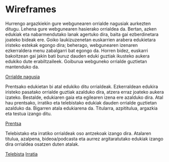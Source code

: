 # Wireframes

<!--
Recoged en este documento un listado con enlaces a los diferentes
wireframes que creéis para el proyecto web
-->

Hurrengo argazkiekin gure webgunearen orrialde nagusiak aurkezten ditugu. Lehena gure webgunearen hasierako orrialdea da. Bertan, azken edukiak eta nabarmendutako lanak agertuko dira, baita gai ezberdinetara joateko bideak ere. Goiko laukizuzenetan euskarrien arabera edukietara iristeko estekak egongo dira; beherago, webgunearen izenaren ezkerraldera menu zabalgarri bat egongo da. Horren bidez, euskarri bakoitzean gai jakin bati buruz dauden eduki guztiak ikusteko aukera edukiko dute erabiltzaileek. Goiburua webguneko orrialde guztietan mantenduko da.

[Orrialde nagusia](Hasiera-1.png)

Prentsako edukietan bi atal edukiko ditu orrialdeak. Ezkerraldean edukira iristeko pasatako orrialde guztiak azalduko dira, atzera erraz joateko aukera izateko. Bestalde, edukiaren gaia eta egilearen izena ere azalduko dira. Atal hau prentsako, irratiko eta telebistako edukiak dauden orrialde guztietan azalduko da. Bigarren atala edukiarena da. Titularra, azpititulua, argazkia eta testua izango ditu.

[Prentsa](PRENTSA-1.png)

Telebistako eta irratiko orrialdeak oso antzekoak izango dira. Atalaren titulua, azalpena, bideoa/podcasta eta aurrez argitaratutako edukiak izango dira orrialdea osatzen duten atalak.

[Telebista](Telebista-1.png)
[Irratia](Irratia-1.png)